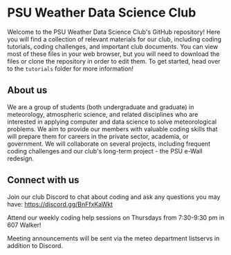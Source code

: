 # PSU Weather Data Science Club
Welcome to the PSU Weather Data Science Club's GitHub repository! Here you will find a collection of relevant materials for our club, including coding tutorials, coding challenges, and important club documents. You can view most of these files in your web browser, but you will need to download the files or clone the repository in order to edit them. To get started, head over to the ```tutorials``` folder for more information!

## About us
We are a group of students (both undergraduate and graduate) in meteorology, atmospheric science, and related disciplines who are interested in applying computer and data science to solve meteorological problems. We aim to provide our members with valuable coding skills that will prepare them for careers in the private sector, academia, or government. We will collaborate on several projects, including frequent coding challenges and our club's long-term project - the PSU e-Wall redesign. 

## Connect with us
Join our club Discord to chat about coding and ask any questions you may have: https://discord.gg/BnFfxKaWkt

Attend our weekly coding help sessions on Thursdays from 7:30-9:30 pm in 607 Walker!

Meeting announcements will be sent via the meteo department listservs in addition to Discord.
